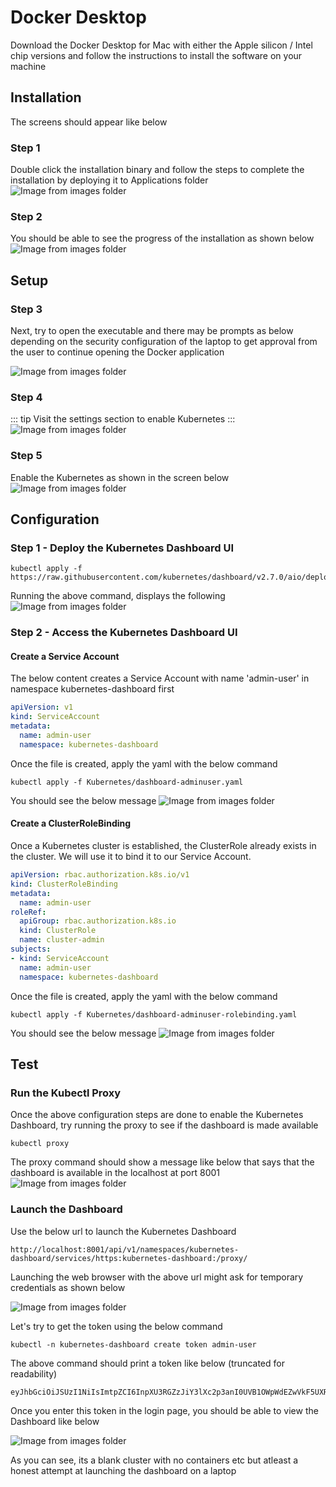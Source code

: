 # Docker Desktop

Download the Docker Desktop for Mac with either the Apple silicon / Intel chip versions and follow the instructions to install the software on your machine

## Installation

The screens should appear like below

### Step 1
Double click the installation binary and follow the steps to complete the installation by deploying it to Applications folder
![Image from images folder](~@source/images/docker/Docker_Drag_and_Drop.png)

### Step 2
You should be able to see the progress of the installation as shown below
![Image from images folder](~@source/images/docker/Docker_Installation.png)

## Setup

### Step 3
Next, try to open the executable and there may be prompts as below depending on the security configuration of the laptop to get approval from the user to continue opening the Docker application

![Image from images folder](~@source/images/docker/Docker_Approve.png)

### Step 4
::: tip
Visit the settings section to enable Kubernetes 
:::
![Image from images folder](~@source/images/docker/Docker_Enable_Kubernetes_1.png)

### Step 5
Enable the Kubernetes as shown in the screen below
![Image from images folder](~@source/images/docker/Docker_Enable_Kubernetes_2.png)

## Configuration

### Step 1 - Deploy the Kubernetes Dashboard UI

```
kubectl apply -f https://raw.githubusercontent.com/kubernetes/dashboard/v2.7.0/aio/deploy/recommended.yaml

```
Running the above command, displays the following 
![Image from images folder](~@source/images/docker/Kubernetes_Dashboard_Creation.png)

### Step 2 - Access the Kubernetes Dashboard UI

#### Create a Service Account
The below content creates a Service Account with name 'admin-user' in namespace kubernetes-dashboard first

```yaml
apiVersion: v1
kind: ServiceAccount
metadata:
  name: admin-user
  namespace: kubernetes-dashboard
```
Once the file is created, apply the yaml with the below command

```
kubectl apply -f Kubernetes/dashboard-adminuser.yaml
```

You should see the below message
![Image from images folder](~@source/images/docker/Kubernetes_Dashboard_AdminUser.png)

#### Create a ClusterRoleBinding
Once a Kubernetes cluster is established, the ClusterRole already exists in the cluster. We will use it to bind it to our Service Account.

```yaml
apiVersion: rbac.authorization.k8s.io/v1
kind: ClusterRoleBinding
metadata:
  name: admin-user
roleRef:
  apiGroup: rbac.authorization.k8s.io
  kind: ClusterRole
  name: cluster-admin
subjects:
- kind: ServiceAccount
  name: admin-user
  namespace: kubernetes-dashboard
```
Once the file is created, apply the yaml with the below command

```
kubectl apply -f Kubernetes/dashboard-adminuser-rolebinding.yaml
```

You should see the below message
![Image from images folder](~@source/images/docker/Kubernetes_Dashboard_AdminUser_Rolebinding.png)

## Test
### Run the Kubectl Proxy
Once the above configuration steps are done to enable the Kubernetes Dashboard, try running the proxy to see if the dashboard is made available

```
kubectl proxy
```

The proxy command should show a message like below that says that the dashboard is available in the localhost at port 8001
![Image from images folder](~@source/images/docker/Kubernetes_kubectl_proxy.png)

### Launch the Dashboard

Use the below url to launch the Kubernetes Dashboard
```
http://localhost:8001/api/v1/namespaces/kubernetes-dashboard/services/https:kubernetes-dashboard:/proxy/
```
Launching the web browser with the above url might ask for temporary credentials as shown below

![Image from images folder](~@source/images/docker/Kubernetes_Dashboard_Login.png)   

Let's try to get the token using the below command

```
kubectl -n kubernetes-dashboard create token admin-user
```

The above command should print a token like below (truncated for readability)
```
eyJhbGciOiJSUzI1NiIsImtpZCI6InpXU3RGZzJiY3lXc2p3anI0UVB1OWpWdEZwVkF5UXRCeU9hMVZMZ0RpU2sifQ.eyJhdWQiOlsiaHR0cHM6Ly9rdWJlcm5ldGVzLmRlZmF1bHQuc3ZjLmNsdXN0ZXIubG9jYWwiXSwiZXhwIjoxNzEwOTAxMzM0LCJpYXQiOjE3MTA4OTc3MzQsIm
```

Once you enter this token in the login page, you should be able to view the Dashboard like below

![Image from images folder](~@source/images/docker/Kubernetes_Dashboard.png) 

As you can see, its a blank cluster with no containers etc but atleast a honest attempt at launching the dashboard on a laptop


